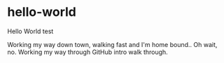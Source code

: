 # hello-world
Hello World test

Working my way down town, walking fast and I'm home bound.. Oh wait, no.
Working my way through GitHub intro walk through.
